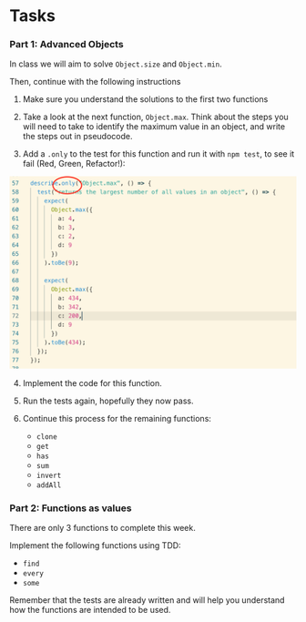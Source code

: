 # Tasks

### Part 1: Advanced Objects

In class we will aim to solve `Object.size` and `Object.min`.

Then, continue with the following instructions

1. Make sure you understand the solutions to the first two functions

2. Take a look at the next function, `Object.max`. Think about the steps you will need to take to identify the maximum value in an object, and write the steps out in pseudocode.

3. Add a `.only` to the test for this function and run it with `npm test`, to see it fail (Red, Green, Refactor!):

![Adding a .only](images/only.png)

4. Implement the code for this function.

5. Run the tests again, hopefully they now pass.

6. Continue this process for the remaining functions:

   - `clone`
   - `get`
   - `has`
   - `sum`
   - `invert`
   - `addAll`

### Part 2: Functions as values

There are only 3 functions to complete this week.

Implement the following functions using TDD:

- `find`
- `every`
- `some`

Remember that the tests are already written and will help you understand how the functions are intended to be used.
